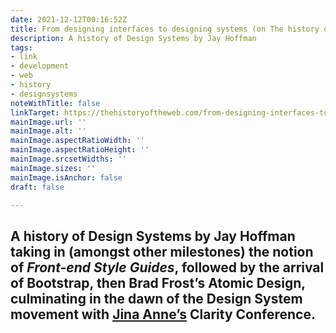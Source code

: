 ```yaml
---
date: 2021-12-12T00:16:52Z
title: From designing interfaces to designing systems (on The history of the web)
description: A history of Design Systems by Jay Hoffman
tags:
- link
- development
- web
- history
- designsystems
noteWithTitle: false
linkTarget: https://thehistoryoftheweb.com/from-designing-interfaces-to-designing-systems/
mainImage.url: ''
mainImage.alt: ''
mainImage.aspectRatioWidth: ''
mainImage.aspectRatioHeight: ''
mainImage.srcsetWidths: ''
mainImage.sizes: ''
mainImage.isAnchor: false
draft: false

---
```

A history of Design Systems by Jay Hoffman taking in (amongst other milestones) the notion of _Front-end Style Guides_, followed by the arrival of Bootstrap, then Brad Frost’s Atomic Design, culminating in the dawn of the Design System movement with [Jina Anne’s](https://jina.design/) Clarity Conference.
---